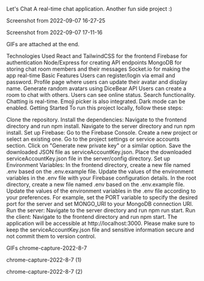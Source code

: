 Let's Chat
A real-time chat application. Another fun side project :)

Screenshot from 2022-09-07 16-27-25

Screenshot from 2022-09-07 17-11-16

GIFs are attached at the end.

Technologies Used
React and TailwindCSS for the frontend
Firebase for authentication
Node/Express for creating API endpoints
MongoDB for storing chat room members and their messages
Socket.io for making the app real-time
Basic Features
Users can register/login via email and password.
Profile page where users can update their avatar and display name.
Generate random avatars using DiceBear API
Users can create a room to chat with others.
Users can see online status.
Search functionality.
Chatting is real-time.
Emoji picker is also integrated.
Dark mode can be enabled.
Getting Started
To run this project locally, follow these steps:

Clone the repository.
Install the dependencies:
Navigate to the frontend directory and run npm install.
Navigate to the server directory and run npm install.
Set up Firebase:
Go to the Firebase Console.
Create a new project or select an existing one.
Go to the project settings or service accounts section.
Click on "Generate new private key" or a similar option.
Save the downloaded JSON file as serviceAccountKey.json.
Place the downloaded serviceAccountKey.json file in the server/config directory.
Set up Environment Variables:
In the frontend directory, create a new file named .env based on the .env.example file.
Update the values of the environment variables in the .env file with your Firebase configuration details.
In the root directory, create a new file named .env based on the .env.example file.
Update the values of the environment variables in the .env file according to your preferences. For example, set the PORT variable to specify the desired port for the server and set MONGO_URI to your MongoDB connection URI.
Run the server:
Navigate to the server directory and run npm run start.
Run the client:
Navigate to the frontend directory and run npm start.
The application will be accessible at http://localhost:3000.
Please make sure to keep the serviceAccountKey.json file and sensitive information secure and not commit them to version control.

GIFs
chrome-capture-2022-8-7

chrome-capture-2022-8-7 (1)

chrome-capture-2022-8-7 (2)